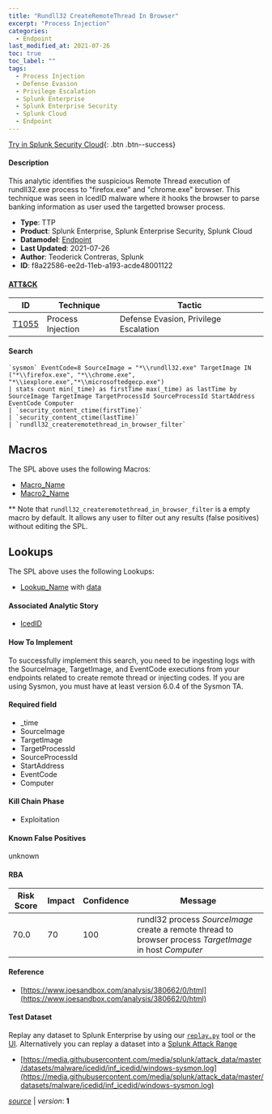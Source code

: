 ```yaml
---
title: "Rundll32 CreateRemoteThread In Browser"
excerpt: "Process Injection"
categories:
  - Endpoint
last_modified_at: 2021-07-26
toc: true
toc_label: ""
tags:
  - Process Injection
  - Defense Evasion
  - Privilege Escalation
  - Splunk Enterprise
  - Splunk Enterprise Security
  - Splunk Cloud
  - Endpoint
---
```




[Try in Splunk Security Cloud](https://www.splunk.com/en_us/cyber-security.html){: .btn .btn--success}

#### Description

This analytic identifies the suspicious Remote Thread execution of rundll32.exe process to &#34;firefox.exe&#34; and &#34;chrome.exe&#34; browser. This technique was seen in IcedID malware where it hooks the browser to parse banking information as user used the targetted browser process.

- **Type**: TTP
- **Product**: Splunk Enterprise, Splunk Enterprise Security, Splunk Cloud
- **Datamodel**: [Endpoint](https://docs.splunk.com/Documentation/CIM/latest/User/Endpoint)
- **Last Updated**: 2021-07-26
- **Author**: Teoderick Contreras, Splunk
- **ID**: f8a22586-ee2d-11eb-a193-acde48001122


#### [ATT&CK](https://attack.mitre.org/)

| ID          | Technique   | Tactic         |
| ----------- | ----------- |--------------- |
| [T1055](https://attack.mitre.org/techniques/T1055/) | Process Injection | Defense Evasion, Privilege Escalation |

#### Search

```
`sysmon` EventCode=8 SourceImage = "*\\rundll32.exe" TargetImage IN ("*\\firefox.exe", "*\\chrome.exe", "*\\iexplore.exe","*\\microsoftedgecp.exe") 
| stats count min(_time) as firstTime max(_time) as lastTime by SourceImage TargetImage TargetProcessId SourceProcessId StartAddress EventCode Computer 
| `security_content_ctime(firstTime)` 
| `security_content_ctime(lastTime)` 
| `rundll32_createremotethread_in_browser_filter`
```

## Macros
The SPL above uses the following Macros:
* [Macro_Name](https://)
* [Macro2_Name](https://)

** Note that `rundll32_createremotethread_in_browser_filter` is a empty macro by default. It allows any user to filter out any results (false positives) without editing the SPL.

## Lookups
The SPL above uses the following Lookups:

* [Lookup_Name]() with [data]()

#### Associated Analytic Story
* [IcedID](/stories/icedid)


#### How To Implement
To successfully implement this search, you need to be ingesting logs with the SourceImage, TargetImage, and EventCode executions from your endpoints related to create remote thread or injecting codes. If you are using Sysmon, you must have at least version 6.0.4 of the Sysmon TA.

#### Required field
* _time
* SourceImage
* TargetImage
* TargetProcessId
* SourceProcessId
* StartAddress
* EventCode
* Computer


#### Kill Chain Phase
* Exploitation


#### Known False Positives
unknown


#### RBA

| Risk Score  | Impact      | Confidence   | Message      |
| ----------- | ----------- |--------------|--------------|
| 70.0 | 70 | 100 | rundl32 process $SourceImage$ create a remote thread to browser process $TargetImage$ in host $Computer$ |




#### Reference

* [https://www.joesandbox.com/analysis/380662/0/html](https://www.joesandbox.com/analysis/380662/0/html)



#### Test Dataset
Replay any dataset to Splunk Enterprise by using our [`replay.py`](https://github.com/splunk/attack_data#using-replaypy) tool or the [UI](https://github.com/splunk/attack_data#using-ui).
Alternatively you can replay a dataset into a [Splunk Attack Range](https://github.com/splunk/attack_range#replay-dumps-into-attack-range-splunk-server)

* [https://media.githubusercontent.com/media/splunk/attack_data/master/datasets/malware/icedid/inf_icedid/windows-sysmon.log](https://media.githubusercontent.com/media/splunk/attack_data/master/datasets/malware/icedid/inf_icedid/windows-sysmon.log)



[*source*](https://github.com/splunk/security_content/tree/develop/detections/endpoint/rundll32_createremotethread_in_browser.yml) \| *version*: **1**